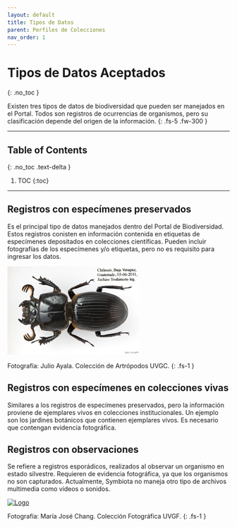 ```yaml
---
layout: default
title: Tipos de Datos
parent: Perfiles de Colecciones
nav_order: 1
---
```



# Tipos de Datos Aceptados
{: .no_toc }


Existen tres tipos de datos de biodiversidad que pueden ser manejados en el Portal. Todos son registros de ocurrencias de organismos, pero su clasificación depende del origen de la información. 
{: .fs-5 .fw-300 }

---

## Table of Contents
{: .no_toc .text-delta }

1. TOC
{:toc}

---

## Registros con especímenes preservados

Es el principal tipo de datos manejados dentro del Portal de Biodiversidad. Estos registros conisten en información contenida en etiquetas de especímenes depositados en colecciones científicas. Pueden incluir fotografías de los especímenes y/o etiquetas, pero no es requisito para ingresar los datos.

[<img src="https://github.com/GuatemalaPortal/guatemalaportal.github.io/blob/main/static/portal/Especimen.jpg?raw=true" alt="Especimen" width="300" height="200">](https://biodiversidad.gt/portal/collections/individual/index.php?occid=8126&clid=0)

Fotografía: Julio Ayala. Colección de Artrópodos UVGC.
{: .fs-1 }

## Registros con especímenes en colecciones vivas

Similares a los registros de especímenes preservados, pero la información proviene de ejemplares vivos en colecciones institucionales. Un ejemplo son los jardines botánicos que contienen ejemplares vivos. Es necesario que contengan evidencia fotográfica.

## Registros con observaciones

Se refiere a registros esporádicos, realizados al observar un organismo en estado silvestre. Requieren de evidencia fotográfica, ya que los organismos no son capturados. Actualmente, Symbiota no maneja otro tipo de archivos multimedia como videos o sonidos.

[<img src="https://csvcoll.org/imglib/verte/UVG_UVGF/UVGF000/MJCA_Coleonyxelegans_1599598885.jpg" alt="Logo" width="300" height="200">](https://biodiversidad.gt/portal/collections/individual/index.php?occid=7672&clid=0)

Fotografía: María José Chang. Colección Fotográfica UVGF.
{: .fs-1 }













